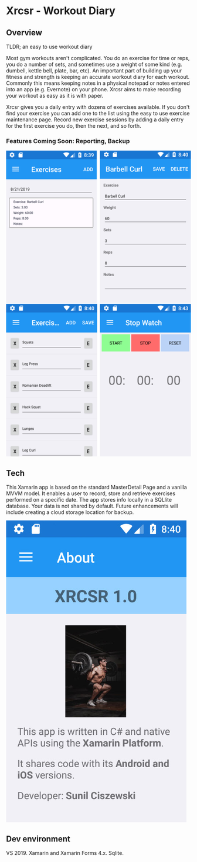 # Xrcsr - Workout Diary

## Overview
TLDR; an easy to use workout diary 

Most gym workouts aren't complicated. You do an exercise for time or reps, you do a number of sets, and sometimes use a weight of some kind (e.g. dumbell, kettle bell, plate, bar, etc). An important part of building up your fitness and strength is keeping an accurate workout diary for each workout. Commonly this means keeping notes in a physical notepad or notes entered into an app (e.g. Evernote) on your phone. Xrcsr aims to make recording your workout as easy as it is with paper.

Xrcsr gives you a daily entry with dozens of exercises available. If you don't find your exercise you can add one to the list using the easy to use exercise maintenance page. Record new exercise sessions by adding a daily entry for the first exercise you do, then the next, and so forth. 

### Features Coming Soon: Reporting, Backup 

![alt text](https://github.com/sunil-c/workoutmobile/blob/master/combo_sh.png "Screens")

## Tech
This Xamarin app is based on the standard MasterDetail Page and a vanilla MVVM model. It enables a user to record, store and retrieve exercises performed on a specific date. The app stores info locally in a SQLlite database. Your data is not shared by default. Future enhancements will include creating a cloud storage location for backup.

![alt text](https://github.com/sunil-c/workoutmobile/blob/master/about_page.jpg "About Page")

## Dev environment
VS 2019. Xamarin and Xamarin Forms 4.x. Sqlite.
